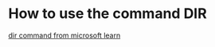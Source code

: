 # How to use the command DIR









[dir command from microsoft learn](https://learn.microsoft.com/en-us/windows-server/administration/windows-commands/dir)

